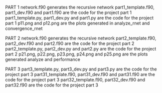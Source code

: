 PART 1
network.f90 generates the recursive network
part1_template.f90, part1_dev.f90 and part1.f90 are the code for the project part 1
part1_template.py, part1_dev.py and part1.py are the code for the project part 1 
p11.png and p12.png are the plots generated in analyze_rnet and convergence_rnet

PART 2
network.f90 generates the recursive network
part2_template.f90, part2_dev.f90 and part2.f90 are the code for the project part 2
part2_template.py, part2_dev.py and part2.py are the code for the project part 2
p21.png, p22.png, p23.png, p24.png and p25.png are the plots generated analyze and performance

PART 3
part3_template.py, part3_dev.py and part3.py are the code for the project part 3
part31_template.f90, part31_dev.f90 and part31.f90 are the code for the project part 3
part32_template.f90, part32_dev.f90 and part32.f90 are the code for the project part 3

